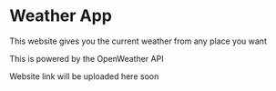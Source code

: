 # Weather App

This website gives you the current weather from any place you want

This is powered by the OpenWeather API

Website link will be uploaded here soon
